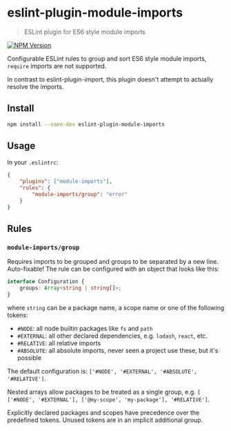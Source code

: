 # eslint-plugin-module-imports

> ESLint plugin for ES6 style module imports

[![NPM Version][npm-image]][npm-url]

Configurable ESLint rules to group and sort ES6 style module imports, `require` imports are not supported.

In contrast to eslint-plugin-import, this plugin doesn't attempt to actually resolve the imports.

## Install

```sh
npm install --save-dev eslint-plugin-module-imports
```

## Usage

In your `.eslintrc`:

```json
{
    "plugins": ["module-imports"],
    "rules": {
        "module-imports/group": "error"
    }
}
```

## Rules

### `module-imports/group`

Requires imports to be grouped and groups to be separated by a new line. Auto-fixable! The rule can be configured with an object that looks like this:

```ts
interface Configuration {
    groups: Array<string | string[]>;
}
```

where `string` can be a package name, a scope name or one of the following tokens:

-   `#NODE`: all node builtin packages like `fs` and `path`
-   `#EXTERNAL`: all other declared dependencies, e.g. `lodash`, `react`, etc.
-   `#RELATIVE`: all relative imports
-   `#ABSOLUTE`: all absolute imports, never seen a project use these, but it's possible

The default configuration is: `['#NODE', '#EXTERNAL', '#ABSOLUTE', '#RELATIVE']`.

Nested arrays allow packages to be treated as a single group, e.g. `[ ['#NODE', '#EXTERNAL'], ['@my-scope', 'my-package'], '#RELATIVE']`.

Explicitly declared packages and scopes have precedence over the predefined tokens. Unused tokens are in an implicit additional group.

[npm-image]: https://img.shields.io/npm/v/jime.svg
[npm-url]: https://npmjs.org/package/jime
